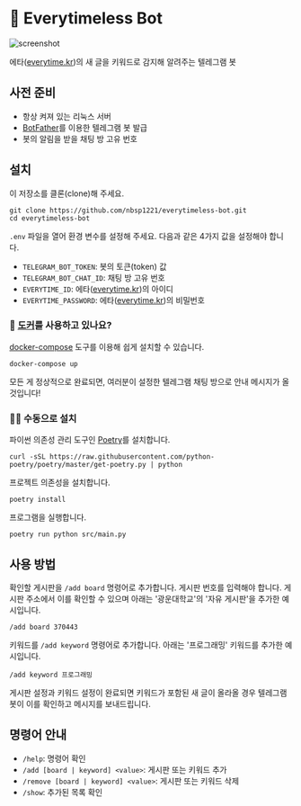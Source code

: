 # 🤖 Everytimeless Bot

![screenshot](https://user-images.githubusercontent.com/50603255/91010513-99620780-e61d-11ea-8ec0-f91cce84daa6.png)

에타([everytime.kr](https://everytime.kr))의 새 글을 키워드로 감지해 알려주는 텔레그램 봇

## 사전 준비

* 항상 켜져 있는 리눅스 서버
* [BotFather](https://t.me/botfather)를 이용한 텔레그램 봇 발급
* 봇의 알림을 받을 채팅 방 고유 번호

## 설치

이 저장소를 클론(clone)해 주세요.

```shell
git clone https://github.com/nbsp1221/everytimeless-bot.git
cd everytimeless-bot
```

`.env` 파일을 열어 환경 변수를 설정해 주세요. 다음과 같은 4가지 값을 설정해야 합니다.

* `TELEGRAM_BOT_TOKEN`: 봇의 토큰(token) 값
* `TELEGRAM_BOT_CHAT_ID`: 채팅 방 고유 번호
* `EVERYTIME_ID`: 에타([everytime.kr](https://everytime.kr))의 아이디
* `EVERYTIME_PASSWORD`: 에타([everytime.kr](https://everytime.kr))의 비밀번호

### 🐳 [도커](https://www.docker.com/)를 사용하고 있나요?

[docker-compose](https://docs.docker.com/compose/) 도구를 이용해 쉽게 설치할 수 있습니다.

```shell
docker-compose up
```

모든 게 정상적으로 완료되면, 여러분이 설정한 텔레그램 채팅 방으로 안내 메시지가 올 것입니다!

### 👨‍💻 수동으로 설치

파이썬 의존성 관리 도구인 [Poetry](https://python-poetry.org/)를 설치합니다.

```shell
curl -sSL https://raw.githubusercontent.com/python-poetry/poetry/master/get-poetry.py | python
```

프로젝트 의존성을 설치합니다.

```shell
poetry install
```

프로그램을 실행합니다.

```shell
poetry run python src/main.py
```

## 사용 방법

확인할 게시판을 `/add board` 명령어로 추가합니다. 게시판 번호를 입력해야 합니다. 게시판 주소에서 이를 확인할 수 있으며 아래는 '광운대학교'의 '자유 게시판'을 추가한 예시입니다.

```
/add board 370443
```

키워드를 `/add keyword` 명령어로 추가합니다. 아래는 '프로그래밍' 키워드를 추가한 예시입니다.

```
/add keyword 프로그래밍
```

게시판 설정과 키워드 설정이 완료되면 키워드가 포함된 새 글이 올라올 경우 텔레그램 봇이 이를 확인하고 메시지를 보내드립니다.

## 명령어 안내

* `/help`: 명령어 확인
* `/add [board | keyword] <value>`: 게시판 또는 키워드 추가
* `/remove [board | keyword] <value>`: 게시판 또는 키워드 삭제
* `/show`: 추가된 목록 확인
